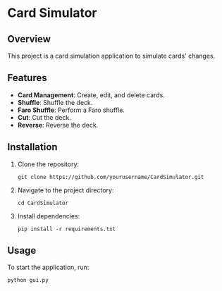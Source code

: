# Card Simulator

## Overview
This project is a card simulation application to simulate cards' changes.

## Features
- **Card Management**: Create, edit, and delete cards.
- **Shuffle**: Shuffle the deck.
- **Faro Shuffle**: Perform a Faro shuffle.
- **Cut**: Cut the deck.
- **Reverse**: Reverse the deck.

## Installation
1. Clone the repository:
   ```
   git clone https://github.com/yourusername/CardSimulator.git
   ```
2. Navigate to the project directory:
   ```
   cd CardSimulator
   ```
3. Install dependencies:
   ```
   pip install -r requirements.txt
   ```

## Usage
To start the application, run:
```
python gui.py
```